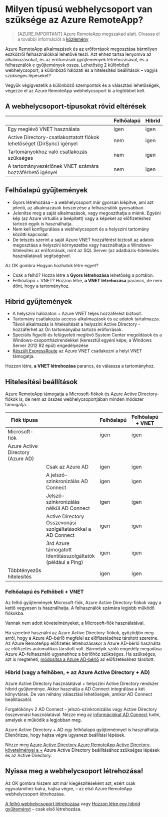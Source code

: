 <properties 
    pageTitle="Milyen típusú webhelycsoport van szüksége az Azure RemoteApp? | Microsoft Azure" 
    description="Tudnivalók a rendelkezésre álló Azure RemoteApp gyűjtemények típusú." 
    services="remoteapp" 
    documentationCenter="" 
    authors="lizap" 
    manager="mbaldwin" />

<tags 
    ms.service="remoteapp" 
    ms.workload="compute" 
    ms.tgt_pltfrm="na" 
    ms.devlang="na" 
    ms.topic="article" 
    ms.date="08/15/2016" 
    ms.author="elizapo" />



# <a name="what-kind-of-collection-do-you-need-for-azure-remoteapp"></a>Milyen típusú webhelycsoport van szüksége az Azure RemoteApp?

> [AZURE.IMPORTANT]
> Azure RemoteApp megszakad alatt. Olvassa el a további információt a [közlemény](https://go.microsoft.com/fwlink/?linkid=821148) .

Azure RemoteApp alkalmazások és az erőforrások megosztása bármilyen eszközről felhasználókkal lehetővé teszi. Azt ehhez tartsa lenyomva az alkalmazásokat, és az erőforrások gyűjtemények létrehozásával, és a felhasználók e gyűjtemények ossza. Lehetőség 2 különböző webhelycsoport, a különböző hálózati és a hitelesítési beállítások – vagyis szükséges lépéseket?

Vegyük végigvezetik a különböző szempontok és a választási lehetőségek, végezze el az Azure RemoteApp webhelycsoport ki a legtöbbet kell. 


## <a name="quick-differences-between-the-collection-types"></a>A webhelycsoport-típusokat rövid eltérések

|           | Felhőalapú | Hibrid |
|-----------|-------|--------|
|Egy meglévő VNET használata| igen| igen|
|Active Directory-csatlakoztatott fiókok lehetőséget (DirSync) igényel| nem| igen|
|Tartományokhoz való csatlakozás szükséges| nem| igen|
|A tartományvezérlőnek VNET számára hozzáférhető igényel| nem| igen|

## <a name="cloud-collections"></a>Felhőalapú gyűjtemények
- Gyors létrehozása – a webhelycsoport már gyorsan kiépítve, ami azt jelenti, az alkalmazások beszerzése a felhasználók gyorsabban.
- Jelenítse meg a saját alkalmazások, vagy megoszthatja a miénk. Egyéni kép (az Azure virtuális a beépített) vagy a képeket az előfizetéshez tartozó egyik is használhatja.
- Nem kell konfigurálása a webhelycsoport és a helyszíni tartomány közötti kapcsolat.
- De tetszés szerint a saját Azure VNET hozzáférést biztosít az adatok megosztása a helyszíni környezetbe vagy használhatja a Windows-hitelesítés az erőforrások, mint az SQL Server (az adatbázis-hitelesítés használatával) segítségével.


Az OK gombra Hogyan hozhatok létre egyet?

- Csak a felhő? Hozza létre a **Gyors létrehozása** lehetőség a portálon.
- Felhőalapú + VNET? Hozzon létre, **a VNET létrehozása** parancs, de nem dönt, hogy a tartományhoz.

## <a name="hybrid-collections"></a>Hibrid gyűjtemények
- A helyszíni hálózaton + Azure VNET teljes hozzáférést biztosít.
- Tartomány csatlakozás access-alkalmazások és az adatok tartalmazza. Távoli alkalmazás is hitelesítését a helyszíni Active Directory - hozzáférhet az Ön tartományába tartozó erőforrások.
- Speciális figyelő és felügyeleti meglévő System Center megoldások és a Windows-csoportházirendekkel (keresztül egyéni képe, a Windows Server 2012 R2 épül) engedélyezése
- [Készült ExpressRoute](https://azure.microsoft.com/services/expressroute/) az Azure VNET csatlakozni a helyi VNET támogatja.

Hozzon létre, **a VNET létrehozása** parancs, és válassza a tartományhoz.

## <a name="authentication-options"></a>Hitelesítési beállítások
Azure RemoteApp támogatja a Microsoft-fiókok és Azure Active Directory-fiókok is, de nem az összes webhelycsoportjában minden módszer támogatja. 

| Fiók típusa                      |                                                             | Felhőalapú | Felhőalapú + VNET | Hibrid |
|-----------------------------------|-------------------------------------------------------------|-------|--------------|--------|
| Microsoft-fiók                 |                                                             | igen   | igen          | nem     |
| Azure Active Directory (Azure AD) |                                                             |       |              |        |
|                                   | Csak az Azure AD                                               | igen   | igen          | nem     |
|                                   | A jelszó-szinkronizálás AD Connect                               | igen   | igen          | igen    |
|                                   | Jelszó-szinkronizálás nélkül AD Connect                            | igen   | igen          | nem     |
|                                   | Active Directory Összevonási szolgáltatásokkal a AD Connect                                       | igen   | igen          | igen    |
|                                   | 3rd Azure támogatott Identitásszolgáltatók (például a Ping) | igen   | igen          | igen    |
| Többtényezős hitelesítés       |                                                             | igen   | igen          | igen    |



### <a name="cloud-and-cloud--vnet"></a>Felhőalapú és Felhőbeli + VNET 
Az felhő gyűjtemények Microsoft-fiók, Azure Active Directory-fiókok vagy a kettő vegyesen is használhatja. A felhasználók számára legjobb működő fiókokba.

Vannak nem adott követelményeket, a Microsoft-fiók használatával. 

Ha szeretné használni az Azure Active Directory-fiókok, győződjön meg arról, hogy a Azure AD-bérlő megfelel az előfizetéséhez társított szeretne. Az Azure RemoteApp előfizetés létrehozásakor a Azure AD-bérlő használta az előfizetés automatikus társított volt. Bármelyik szóló engedély megadása Azure AD-felhasználó ugyanahhoz a bérlőhöz szükséges. Ha szükséges, azt is megteheti, [módosítsa a Azure AD-bérlő](remoteapp-changetenant.md) az előfizetéséhez társított.
 
### <a name="hybrid-or-cloud--azure-ad--ad"></a>Hibrid (vagy a felhőben, + az Azure Active Directory + AD)

Azure Active Directory használatával + helyszíni Active Directory rendszer hibrid gyűjteménye. Akkor használja a AD Connect integrálása a két könyvtárak. De van néhány választási lehetőségek, amikor AD Connect beállításaitól. 

Forgatókönyv 2 AD Connect - jelszó-szinkronizálás vagy Active Directory összevonási használatával. Nézze meg az [információkat AD Connect](../active-directory/active-directory-aadconnect.md) tudni, amelyek e működik a legjobban meg.

Azure Active Directory + AD egy felhőalapú gyűjteménnyel is használhatja. Ellenőrizze, hogy hajtsa végre ugyanezt beállítási lépések.

Nézze meg [Azure Active Directory Azure RemoteApp Active Directory-követelményei a +](remoteapp-ad.md) Azure Active Directory beállításához szükséges lépések és az Active Directory.

## <a name="go-create-your-collection"></a>Nyissa meg a webhelycsoport létrehozása!
Az OK gombra hiszem azt már kiegészítéseként azt, ezért csak egyvalamihez balra, hajtsa végre, – az első Azure RemoteApp webhelycsoport létrehozása.

[A felhő webhelycsoport létrehozása](remoteapp-create-cloud-deployment.md) vagy [Hozzon létre egy hibrid gyűjteményt](remoteapp-create-hybrid-deployment.md) – csak első létrehozása.
